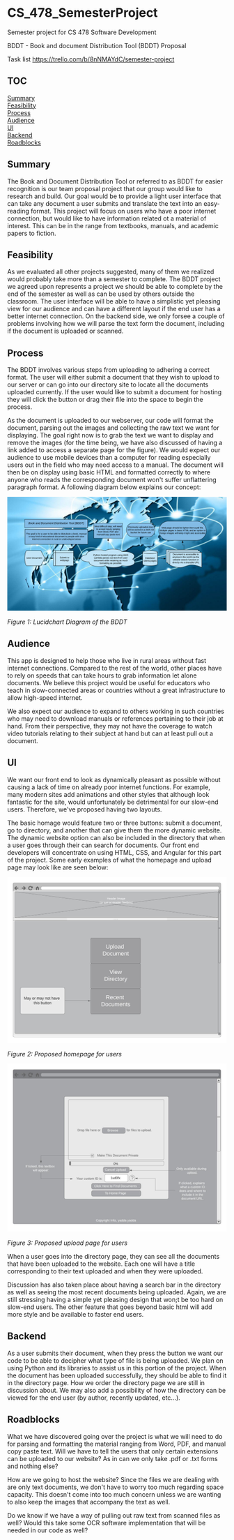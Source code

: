 # CS_478_SemesterProject
Semester project for CS 478 Software Development

BDDT - Book and document Distribution Tool (BDDT) Proposal

Task list https://trello.com/b/8nNMAYdC/semester-project

## TOC

[Summary](#summary)<br>
[Feasibility](#feasibility)<br>
[Process](#process)<br>
[Audience](#audience)<br>
[UI](#ui)<br>
[Backend](#backend)<br>
[Roadblocks](#roadblocks)<br>

<div id='summary'/>

## Summary

The Book and Document Distribution Tool or referred to as BDDT for easier
recognition is our team proposal project that our group would like to research
and build. Our goal would be to provide a light user interface that can take any document a user submits and translate the text into an easy-reading format. This project will focus on users who have a poor internet connection, but would like to have information related ot a material of interest. This can be in the range from textbooks, manuals, and academic papers to fiction. 

<div id='feasibility'/>

## Feasibility

As we evaluated all other projects suggested, many of them we realized would probably take more than a semester to complete. The BDDT project we agreed upon represents a project we should be able to complete by the end of the semester as well as can be used by others outside the classroom. The user interface will be able to have a simplistic yet pleasing view for our audience and can have a different layout if the end user has a better internet connection. On the backend side, we only forsee a couple of problems involving how we will parse the text form the document, including if the document is uploaded or scanned. 

<div id='process'/>

## Process
The BDDT involves various steps from uploading to adhering a correct format. The
user will either submit a document that they wish to upload to our server or can go into our directory site to locate all the documents uploaded currently. If the user would like to submit a document for hosting they will click the button or drag their file into the space to begin the process.

As the document is uploaded to our webserver, our code will format the document, parsing out the images and collecting the raw text we want for displaying. The goal right now is to grab the text we want to display and remove the images (for the time being, we have also discussed of having a link added to access a separate page for the figure). We would expect our audience to use mobile devices than a computer for reading especially users out in the field who may need access to a manual. The document will then be on display using basic HTML and formatted correctly to where anyone who reads the corresponding document won't suffer unflattering paragraph format. A following diagram below explains our concept:

<img src="/BDDT.png">

*Figure 1: Lucidchart Diagram of the BDDT*

<div id='audience'/>

## Audience
This app is designed to help those who live in rural areas without fast 
internet connections. Compared to the rest of the world, other places have
to rely on speeds that can take hours to grab information let alone documents.
We believe this project would be useful for educators who teach in slow-connected areas or countries without a great infrastructure to allow high-speed internet. 

We also expect our audience to expand to others working in such countries who
may need to download manuals or references pertaining to their job at hand. From their perspective, they may not have the coverage to watch video tutorials relating to their 
subject at hand but can at least pull out a document.

<div id='ui'/>

## UI

We want our front end to look as dynamically pleasant as possible without 
causing a lack of time on already poor internet functions. For example, many modern sites add animations and other styles that although look fantastic for the site, would unfortunately be detrimental for our slow-end users. Therefore, we've proposed having two layouts. 

The basic homage would feature two or three buttons: submit a document, go to directory, and another that can give them the more dynamic website. The dynamic website option can also be included in the directory that when a user goes through their can search for documents. Our front end developers will concentrate on using HTML, CSS, and Angular for this part of the project. Some early examples of what the homepage and upload page may look like are seen below:

<img src="/homepage.jpeg">

*Figure 2: Proposed homepage for users*

<img src="/uploadpage.jpeg">

*Figure 3: Proposed upload page for users*

When a user goes into the directory page, they can see all the documents that have been uploaded to the website. Each one will have a title corresponding to their text uploaded and when they were uploaded. 

Discussion has also taken place about having a search bar in the directory as well as seeing the most recent documents being uploaded. Again, we are still stressing having a simple yet pleasing design that won;t be too hard on slow-end users. The other feature that goes beyond basic html will add more style and be available to faster end users.

<div id='backend'/>

## Backend
As a user submits their document, when they press the button we want our code to be able to decipher what type of file is being uploaded. We plan on using Python and its libraries to assist us in this portion of the project. When the document has been uploaded successfully, they should be able to find it in the directory page. How we order the directory page we are still in discussion about. We may also add a possibility of how the directory can be viewed for the end user (by author, recently updated, etc...).

<div id='roadblocks'/>

## Roadblocks
What we have discovered going over the project is what we will need to do
for parsing and formatting the material ranging from Word, PDF, and manual 
copy paste text. Will we have to tell the users that only certain extensions can be uploaded to our website? As in can we only take .pdf or .txt forms and nothing else?

How are we going to host the website? Since the files we are dealing with are
only text documents, we don't have to worry too much regarding space
capacity. This doesn't come into too much concern unless we are wanting to also keep the images that accompany the text as well. 

Do we know if we have a way of pulling out raw text from scanned files as well? Would this take some OCR software implementation that will be needed in our code as well?

